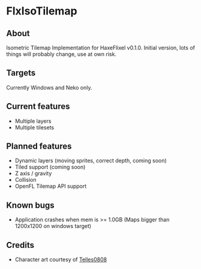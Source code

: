 # FlxIsoTilemap

## About
Isometric Tilemap Implementation for HaxeFlixel v0.1.0. Initial version, lots of things will probably change, use at own risk.

## Targets
Currently Windows and Neko only.

## Current features
- Multiple layers
- Multiple tilesets

## Planned features
- Dynamic layers (moving sprites, correct depth, coming soon)
- Tiled support (coming soon)
- Z axis / gravity
- Collision
- OpenFL Tilemap API support

## Known bugs
- Application crashes when mem is >= 1.0GB (Maps bigger than 1200x1200 on windows target)

## Credits
- Character art courtesy of [Telles0808](http://telles0808.deviantart.com/art/RTP-Isometric-Games-151276404)
